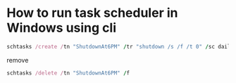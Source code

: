 # How to run task scheduler in Windows using cli
```ruby
schtasks /create /tn "ShutdownAt6PM" /tr "shutdown /s /f /t 0" /sc daily /st 18:00 /ru SYSTEM
```
remove
```ruby
schtasks /delete /tn "ShutdownAt6PM" /f
```
